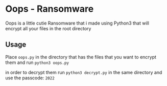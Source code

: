 # Oops - Ransomware

Oops is a little cutie Ransomware that i made using Python3 that will encrypt all your files in the root directory


## Usage

Place `oops.py` in the directory that has the files that you want to encrypt them and run `python3 oops.py`

in order to decrypt them run `python3 decrypt.py` in the same directory and use the passcode: `2022`
